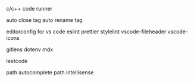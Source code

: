 c/c++
code runner

auto close tag
auto rename tag

editorconfig for vs code
eslint
prettier
stylelint
vscode-fileheader
vscode-icons

gitlens
dotenv
mdx

leetcode

path autocomplete
path intellisense
